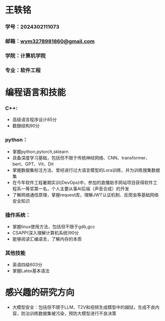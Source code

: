 # 王轶铭
### 学号：2024302111073
### 邮箱：wym3278981860@gmail.com
### 学院：计算机学院
### 专业：软件工程
# 编程语言和技能
### C++:
- 高级语言程序设计85分
- 数据结构90分
### python：
- 掌握python,pytorch,sklearn
- 具备深度学习基础，包括但不限于传统神经网络、CNN、transformer、bert、GPT、Vit、Dit
- 掌握数据集标注方法、曾经进行过大语言模型的Lora训练，并为训练搜集数据集
- 在今年软件工程暑期实训(DevOps)中，参加的直播助手网站项目获得软件工程系一等奖第一名，个人主要从事AI后端（声音合成）的开发
- 了解网络通信原理，掌握request库，理解JWT认证机制、反爬虫等基础网络安全知识
### 操作系统：
- 掌握linux使用方法，包括但不限于gdb,gcc
- CSAPP(深入理解计算机系统)90分
- 能够阅读汇编语言，了解内存的本质
### 其他技能
- 英语四级603分
- 掌握Latex基本语法
# 感兴趣的研究方向
- 大模型安全：包括但不限于LLM、T2V和视频生成模型中的越狱，生成不良内容，防治训练数据集被污染，预防大模型进行不良决策